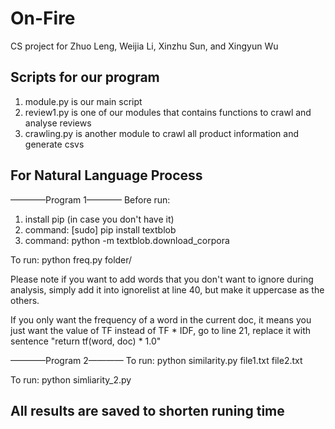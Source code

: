 # On-Fire
CS project for Zhuo Leng, Weijia Li, Xinzhu Sun, and Xingyun Wu

## Scripts for our program
  1. module.py is our main script
  2. review1.py is one of our modules that contains functions to crawl and analyse reviews
  3. crawling.py is another module to crawl all product information and generate csvs
  
## For Natural Language Process
————Program 1————
Before run:
  1. install pip (in case you don't have it)
  2. command: [sudo] pip install textblob
  3. command: python -m textblob.download_corpora

To run:
  python freq.py folder/

Please note if you want to add words that you don't want to ignore during analysis,
simply add it into ignorelist at line 40, but make it uppercase as the others.

If you only want the frequency of a word in the current doc, it means you just want the
value of TF instead of TF * IDF, go to line 21, replace it with sentence "return tf(word, doc) * 1.0"

————Program 2————
To run:
  python similarity.py file1.txt file2.txt


To run:
  python simliarity_2.py
  
## All results are saved to shorten runing time

